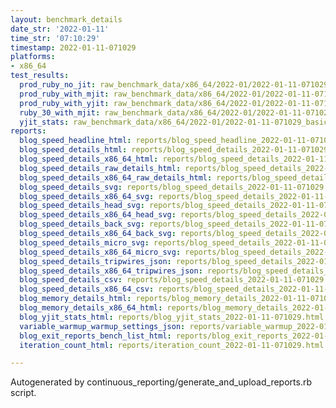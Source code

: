 ```yaml
---
layout: benchmark_details
date_str: '2022-01-11'
time_str: '07:10:29'
timestamp: 2022-01-11-071029
platforms:
- x86_64
test_results:
  prod_ruby_no_jit: raw_benchmark_data/x86_64/2022-01/2022-01-11-071029_basic_benchmark_prod_ruby_no_jit.json
  prod_ruby_with_mjit: raw_benchmark_data/x86_64/2022-01/2022-01-11-071029_basic_benchmark_prod_ruby_with_mjit.json
  prod_ruby_with_yjit: raw_benchmark_data/x86_64/2022-01/2022-01-11-071029_basic_benchmark_prod_ruby_with_yjit.json
  ruby_30_with_mjit: raw_benchmark_data/x86_64/2022-01/2022-01-11-071029_basic_benchmark_ruby_30_with_mjit.json
  yjit_stats: raw_benchmark_data/x86_64/2022-01/2022-01-11-071029_basic_benchmark_yjit_stats.json
reports:
  blog_speed_headline_html: reports/blog_speed_headline_2022-01-11-071029.html
  blog_speed_details_html: reports/blog_speed_details_2022-01-11-071029.html
  blog_speed_details_x86_64_html: reports/blog_speed_details_2022-01-11-071029.x86_64.html
  blog_speed_details_raw_details_html: reports/blog_speed_details_2022-01-11-071029.raw_details.html
  blog_speed_details_x86_64_raw_details_html: reports/blog_speed_details_2022-01-11-071029.x86_64.raw_details.html
  blog_speed_details_svg: reports/blog_speed_details_2022-01-11-071029.svg
  blog_speed_details_x86_64_svg: reports/blog_speed_details_2022-01-11-071029.x86_64.svg
  blog_speed_details_head_svg: reports/blog_speed_details_2022-01-11-071029.head.svg
  blog_speed_details_x86_64_head_svg: reports/blog_speed_details_2022-01-11-071029.x86_64.head.svg
  blog_speed_details_back_svg: reports/blog_speed_details_2022-01-11-071029.back.svg
  blog_speed_details_x86_64_back_svg: reports/blog_speed_details_2022-01-11-071029.x86_64.back.svg
  blog_speed_details_micro_svg: reports/blog_speed_details_2022-01-11-071029.micro.svg
  blog_speed_details_x86_64_micro_svg: reports/blog_speed_details_2022-01-11-071029.x86_64.micro.svg
  blog_speed_details_tripwires_json: reports/blog_speed_details_2022-01-11-071029.tripwires.json
  blog_speed_details_x86_64_tripwires_json: reports/blog_speed_details_2022-01-11-071029.x86_64.tripwires.json
  blog_speed_details_csv: reports/blog_speed_details_2022-01-11-071029.csv
  blog_speed_details_x86_64_csv: reports/blog_speed_details_2022-01-11-071029.x86_64.csv
  blog_memory_details_html: reports/blog_memory_details_2022-01-11-071029.html
  blog_memory_details_x86_64_html: reports/blog_memory_details_2022-01-11-071029.x86_64.html
  blog_yjit_stats_html: reports/blog_yjit_stats_2022-01-11-071029.html
  variable_warmup_warmup_settings_json: reports/variable_warmup_2022-01-11-071029.warmup_settings.json
  blog_exit_reports_bench_list_html: reports/blog_exit_reports_2022-01-11-071029.bench_list.html
  iteration_count_html: reports/iteration_count_2022-01-11-071029.html

---
```

Autogenerated by continuous_reporting/generate_and_upload_reports.rb script.

